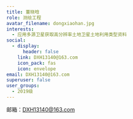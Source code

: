 ```yaml
---
title: 董晓晗
role: 测绘工程
avatar_filename: dongxiaohan.jpg
interests:
  - 应用多源卫星获取高分辨率土地卫星土地利用类型资料
social:
  - display:
      header: false
    link: DXH13140@163.com
    icon_pack: fas
    icon: envelope
email: DXH13140@163.com
superuser: false
user_groups:
  - 2019级
---
```

邮箱：DXH13140@163.com